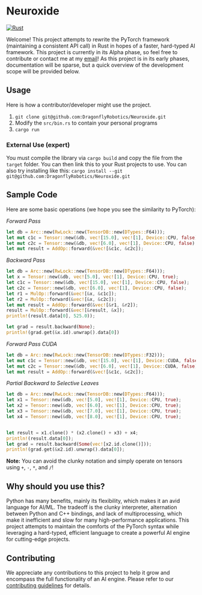 # Neuroxide
[![Rust](https://github.com/DragonflyRobotics/Neuroxide/actions/workflows/rust.yml/badge.svg)](https://github.com/DragonflyRobotics/Neuroxide/actions/workflows/rust.yml)

Welcome! This project attempts to rewrite the PyTorch framework (maintaining a consistent API call) in Rust in hopes of a faster, hard-typed AI framework. This project is currently in its Alpha phase, so feel free to contribute or contact me at my [email](kshahusa@gmail.com)! As this project is in its early phases, documentation will be sparse, but a quick overview of the development scope will be provided below.

## Usage
Here is how a contributor/developer might use the project.
1. `git clone git@github.com:DragonflyRobotics/Neuroxide.git`
2. Modify the `src/bin.rs` to contain your personal programs
3. `cargo run` 

### External Use (expert)
You must compile the library via `cargo build` and copy the file from the `target` folder. You can then link this to your Rust projects to use. You can also try installing like this:
`cargo install --git git@github.com:DragonflyRobotics/Neuroxide.git`

## Sample Code
Here are some basic operations (we hope you see the similarity to PyTorch):

_Forward Pass_
```rust
let db = Arc::new(RwLock::new(TensorDB::new(DTypes::F64)));
let mut c1c = Tensor::new(&db, vec![15.0], vec![1], Device::CPU, false);
let mut c2c = Tensor::new(&db, vec![6.0], vec![1], Device::CPU, false);
let mut result = AddOp::forward(&vec![&c1c, &c2c]);
```

_Backward Pass_
```rust
let db = Arc::new(RwLock::new(TensorDB::new(DTypes::F64)));
let x = Tensor::new(&db, vec![5.0], vec![1], Device::CPU, true);
let c1c = Tensor::new(&db, vec![15.0], vec![1], Device::CPU, false);
let c2c = Tensor::new(&db, vec![6.0], vec![1], Device::CPU, false);
let r1 = MulOp::forward(&vec![&x, &c1c]);
let r2 = MulOp::forward(&vec![&x, &c2c]);
let mut result = AddOp::forward(&vec![&r1, &r2]);
result = MulOp::forward(&vec![&result, &x]);
println!(result.data[0], 525.0));

let grad = result.backward(None);
println!(grad.get(&x.id).unwrap().data[0])
```

_Forward Pass CUDA_
```rust
let db = Arc::new(RwLock::new(TensorDB::new(DTypes::F32)));
let mut c1c = Tensor::new(&db, vec![15.0], vec![1], Device::CUDA, false);
let mut c2c = Tensor::new(&db, vec![6.0], vec![1], Device::CUDA, false);
let mut result = AddOp::forward(&vec![&c1c, &c2c]);
```

_Partial Backward to Selective Leaves_
```rust
let db = Arc::new(RwLock::new(TensorDB::new(DTypes::F64)));
let x1 = Tensor::new(&db, vec![5.0], vec![1], Device::CPU, true);
let x2 = Tensor::new(&db, vec![6.0], vec![1], Device::CPU, true);
let x3 = Tensor::new(&db, vec![7.0], vec![1], Device::CPU, true);
let x4 = Tensor::new(&db, vec![8.0], vec![1], Device::CPU, true);


let result = x1.clone() * (x2.clone() + x3) + x4;
println!(result.data[0]);
let grad = result.backward(Some(vec![x2.id.clone()]));
println!(grad.get(&x2.id).unwrap().data[0]);
```
**Note:** You can avoid the clunky notation and simply operate on tensors using `+`, `-`, `*`, and `/`! 


## Why should you use this?
Python has many benefits, mainly its flexibility, which makes it an avid language for AI/ML. The tradeoff is the clunky interpreter, alternation between Python and C++ bindings, and lack of multiprocessing, which make it inefficient and slow for many high-performance applications. This project attempts to maintain the comforts of the PyTorch syntax while leveraging a hard-typed, efficient language to create a powerful AI engine for cutting-edge projects. 

## Contributing
We appreciate any contributions to this project to help it grow and encompass the full functionality of an AI engine. Please refer to our [contributing guidelines](https://github.com/DragonflyRobotics/Neuroxide/blob/dev/CONTRIBUTING.md) for details. 

